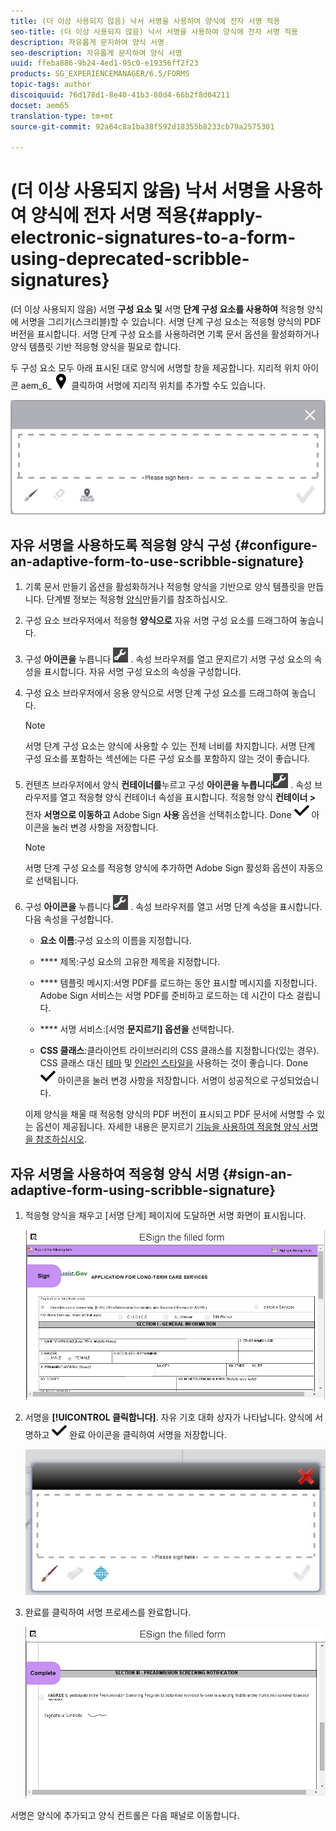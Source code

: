 ```yaml
---
title: (더 이상 사용되지 않음) 낙서 서명을 사용하여 양식에 전자 서명 적용
seo-title: (더 이상 사용되지 않음) 낙서 서명을 사용하여 양식에 전자 서명 적용
description: 자유롭게 문지하여 양식 서명
seo-description: 자유롭게 문지하여 양식 서명
uuid: ffeba886-9b24-4ed1-95c0-e19356ff2f23
products: SG_EXPERIENCEMANAGER/6.5/FORMS
topic-tags: author
discoiquuid: 76d178d1-8e40-41b3-80d4-66b2f8d04211
docset: aem65
translation-type: tm+mt
source-git-commit: 92a64c8a1ba38f592d18355b8233cb79a2575301

---
```



# (더 이상 사용되지 않음) 낙서 서명을 사용하여 양식에 전자 서명 적용{#apply-electronic-signatures-to-a-form-using-deprecated-scribble-signatures}

(더 이상 사용되지 않음) 서명 **구성 요소 및** 서명 **단계 구성 요소를 사용하여** 적응형 양식에 서명을 그리기(스크리블)할 수 있습니다. 서명 단계 구성 요소는 적응형 양식의 PDF 버전을 표시합니다. 서명 단계 구성 요소를 사용하려면 기록 문서 옵션을 활성화하거나 양식 템플릿 기반 적응형 양식을 필요로 합니다.

두 구성 요소 모두 아래 표시된 대로 양식에 서명할 창을 제공합니다. 지리적 위치 아이콘 aem_6_ ![3_geolocation을](assets/aem_6_3_geolocation.png) 클릭하여 서명에 지리적 위치를 추가할 수도 있습니다.

![낙서 기호 대화 상자](assets/scribble-signature.png)

## 자유 서명을 사용하도록 적응형 양식 구성 {#configure-an-adaptive-form-to-use-scribble-signature}

1. 기록 문서 만들기 옵션을 활성화하거나 적응형 양식을 기반으로 양식 템플릿을 만듭니다. 단계별 정보는 적응형 [양식](../../forms/using/creating-adaptive-form.md)만들기를 참조하십시오.
1. 구성 요소 브라우저에서 적응형 **양식으로** 자유 서명 구성 요소를 드래그하여 놓습니다.
1. 구성 **아이콘을** 누릅니다 ![](assets/configure.png) . 속성 브라우저를 열고 문지르기 서명 구성 요소의 속성을 표시합니다. 자유 서명 구성 요소의 속성을 구성합니다.
1. 구성 요소 브라우저에서 응용 양식으로 서명 단계 구성 요소를 드래그하여 놓습니다.

   >[!NOTE]
   >
   >서명 단계 구성 요소는 양식에 사용할 수 있는 전체 너비를 차지합니다. 서명 단계 구성 요소를 포함하는 섹션에는 다른 구성 요소를 포함하지 않는 것이 좋습니다.

1. 컨텐츠 브라우저에서 양식 **컨테이너를**&#x200B;누르고 구성 **아이콘을 누릅니다**![](/help/forms/using/assets/configure.png) . 속성 브라우저를 열고 적응형 양식 컨테이너 속성을 표시합니다. 적응형 양식 **컨테이너 >** 전자 **서명으로 이동하고** Adobe Sign **사용** 옵션을 선택취소합니다. Done ![aem_6_3_forms_save](assets/aem_6_3_forms_save.png) 아이콘을 눌러 변경 사항을 저장합니다.

   >[!NOTE]
   >
   >서명 단계 구성 요소를 적응형 양식에 추가하면 Adobe Sign 활성화 옵션이 자동으로 선택됩니다.

1. 구성 **아이콘을** 누릅니다 ![](assets/configure.png) . 속성 브라우저를 열고 서명 단계 속성을 표시합니다. 다음 속성을 구성합니다.

   * **요소 이름**:구성 요소의 이름을 지정합니다.

   * **** 제목:구성 요소의 고유한 제목을 지정합니다.
   * **** 템플릿 메시지:서명 PDF를 로드하는 동안 표시할 메시지를 지정합니다. Adobe Sign 서비스는 서명 PDF를 준비하고 로드하는 데 시간이 다소 걸립니다.
   * **** 서명 서비스:[서명 **문지르기] 옵션을** 선택합니다.

   * **CSS 클래스**:클라이언트 라이브러리의 CSS 클래스를 지정합니다(있는 경우). CSS 클래스 대신 [테마](../../forms/using/themes.md) 및 [인라인 스타일을](../../forms/using/inline-style-adaptive-forms.md) 사용하는 것이 좋습니다.
   Done ![aem_6_3_forms_save](assets/aem_6_3_forms_save.png) 아이콘을 눌러 변경 사항을 저장합니다. 서명이 성공적으로 구성되었습니다.

   이제 양식을 채울 때 적응형 양식의 PDF 버전이 표시되고 PDF 문서에 서명할 수 있는 옵션이 제공됩니다. 자세한 내용은 문지르기 [기능을 사용하여 적응형 양식 서명을 참조하십시오](../../forms/using/signing-forms-using-scribble.md#sign-an-adaptive-form-using-scribble-signature).

## 자유 서명을 사용하여 적응형 양식 서명 {#sign-an-adaptive-form-using-scribble-signature}

1. 적응형 양식을 채우고 [서명 단계] 페이지에 도달하면 서명 화면이 표시됩니다.

   ![EchoSign 페이지의 서명 화면](assets/esignscribblesign.jpg)

1. 서명을 **[!UICONTROL 클릭합니다]**. 자유 기호 대화 상자가 나타납니다. 양식에 서명하고 ![aem_6_3_forms_save](assets/aem_6_3_forms_save.png) 완료 아이콘을 클릭하여 서명을 저장합니다.

   ![낙서 기호 대화 상자](assets/scribblewidget.jpg)

1. 완료를 클릭하여 서명 프로세스를 완료합니다.

   ![서명 프로세스 완료](assets/scribblecomplete.jpg)

서명은 양식에 추가되고 양식 컨트롤은 다음 패널로 이동합니다.

